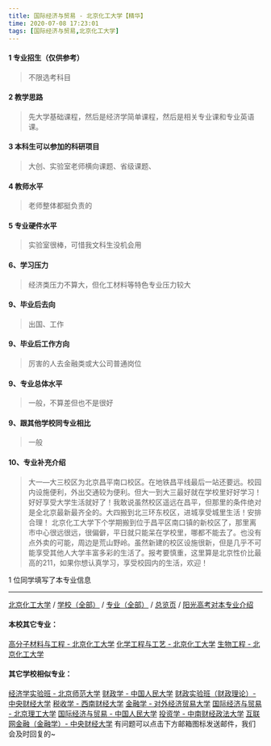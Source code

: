 ```yaml
---
title: 国际经济与贸易 - 北京化工大学【精华】
time: 2020-07-08 17:23:01
tags: [国际经济与贸易,北京化工大学]
---
```

#### 1 专业招生（仅供参考）  
> 不限选考科目 


#### 2 教学思路  
> 先大学基础课程，然后是经济学简单课程，然后是相关专业课和专业英语课。



#### 3 本科生可以参加的科研项目  
>  大创、实验室老师横向课题、省级课题、



#### 4 教师水平
> 老师整体都挺负责的



#### 5 专业硬件水平
> 实验室很棒，可惜我文科生没机会用



#### 6、学习压力
> 经济类压力不算大，但化工材料等特色专业压力较大


#### 9、毕业后去向  
> 出国、工作

#### 9、毕业后工作方向
> 厉害的人去金融类或大公司普通岗位

#### 9、专业总体水平
> 一般，不算差但也不是很好

#### 9、跟其他学校同专业相比
> 一般

#### 10、专业补充介绍
> 大一—大三校区为北京昌平南口校区。在地铁昌平线最后一站还要远。校园内设施便利，外出交通较为便利。但大一到大三最好就在学校里好好学习！好好享受大学生活就好了！我敢说虽然校区遥远在昌平，但那里的条件绝对是全北京最新最齐全的。大四搬到北三环东校区，进城享受城里生活！安排合理！
北京化工大学下个学期搬到位于昌平区南口镇的新校区了，那里离市中心很远很远，很偏僻，平日就只能呆在学校里，哪都不能去了。也没有点外卖的可能，周边是荒山野岭。虽然新建的校区设施很新，但是几乎不可能享受其他人大学丰富多彩的生活了。报考要慎重，这里算是北京性价比最高的211，如果你想认真学习，享受校园内的生活，欢迎！

1 位同学填写了本专业信息
***
[北京化工大学](https://univgo.github.io/2020/07/08/北京化工大学) / [学校（全部）](https://univgo.github.io/2020/07/09/学校汇总页) / [专业（全部）](https://univgo.github.io/2020/07/09/专业汇总页) / [总览页](https://univgo.github.io/2020/07/09/总览) / [阳光高考对本专业介绍](http://gaokao.chsi.com.cn/sch/zyk/view.do?schId=73394554&specId=73381083)
#### 本校其它专业：
[高分子材料与工程 - 北京化工大学](https://univgo.github.io/2020/07/08/高分子材料与工程%20-%20北京化工大学)
[化学工程与工艺 - 北京化工大学](https://univgo.github.io/2020/07/08/27057f73c283)
[生物工程 - 北京化工大学](https://univgo.github.io/2020/07/08/生物工程%20-%20北京化工大学)
#### 其它学校相似专业：
[经济学实验班 - 北京师范大学](https://univgo.github.io/2020/07/08/经济学实验班%20-%20北京师范大学)
[财政学 - 中国人民大学](https://univgo.github.io/2020/07/08/财政学%20-%20中国人民大学)
[财政实验班（财政理论）- 中央财经大学](https://univgo.github.io/2020/07/08/财政实验班（财政理论）-%20%20中央财经大学)
[税收学 - 西南财经大学](https://univgo.github.io/2020/07/08/税收学%20-%20西南财经大学)
[金融学 - 对外经济贸易大学](https://univgo.github.io/2020/07/08/金融学%20-%20对外经济贸易大学)
[国际经济与贸易 - 北京理工大学](https://univgo.github.io/2020/07/08/国际经济与贸易%20-%20北京理工大学)
[国际经济与贸易 - 中国人民大学](https://univgo.github.io/2020/07/08/国际经济与贸易%20-%20中国人民大学)
[投资学 - 中南财经政法大学](https://univgo.github.io/2020/07/08/投资学%20-%20中南财经政法大学)
[互联网金融（金融学）- 中央财经大学](https://univgo.github.io/2020/07/08/互联网金融（金融学）-%20%20中央财经大学)
有问题可以点击下方邮箱图标发送邮件，我们会及时回复的~